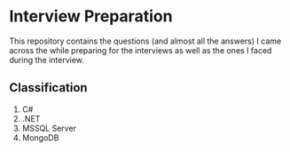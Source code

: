 # Interview Preparation
This repository contains the questions (and almost all the answers) I came across the while preparing for the interviews as well as the ones I faced during the interview.<br>

## Classification

1. C#
2. .NET
3. MSSQL Server
4. MongoDB
